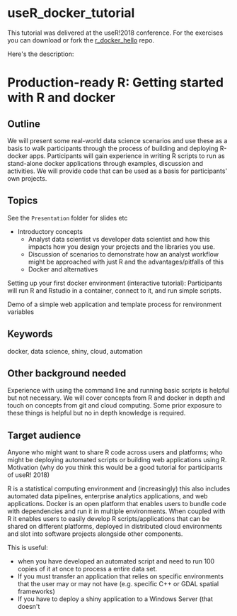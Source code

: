 # useR_docker_tutorial

This tutorial was delivered at the useR!2018 conference.  For the exercises you can download or fork the [r_docker_hello](https://github.com/SymbolixAU/r_docker_hello)  repo.

Here's the description:

# Production-ready R: Getting started with R and docker

## Outline

We will present some real-world data science scenarios and use these as a basis to walk participants through the process of building and deploying R-docker apps. Participants will gain experience in writing R scripts to run as stand-alone docker applications through examples, discussion and activities. We will provide code that can be used as a basis for participants' own projects.

## Topics 

See the `Presentation` folder for slides etc

* Introductory concepts 
   + Analyst data scientist vs developer data scientist and how this impacts how you design your projects and the libraries you use.
   + Discussion of scenarios to demonstrate how an analyst workflow might be approached with just R and the advantages/pitfalls of this
   + Docker and alternatives

Setting up your first docker environment (interactive tutorial): Participants will run R and Rstudio in a container, connect to it, and run simple scripts.

Demo of a simple web application and template process for renvironment variables

## Keywords 

docker, data science, shiny, cloud, automation

## Other background needed

Experience with using the command line and running basic scripts is helpful but not necessary.
We will cover concepts from R and docker in depth and touch on concepts from git and cloud computing. Some prior exposure to these things is helpful but no in depth knowledge is required.

## Target audience

Anyone who might want to share R code across users and platforms; who might be deploying automated scripts or building web applications using R.
Motivation (why do you think this would be a good tutorial for participants of useR! 2018)

R is a statistical computing environment and (increasingly) this also includes automated data pipelines, enterprise analytics applications, and web applications. Docker is an open platform that enables users to bundle code with dependencies and run it in multiple environments. When coupled with R it enables users to easily develop R scripts/applications that can be shared on different platforms, deployed in distributed cloud environments and slot into software projects alongside other components.

This is useful:

* when you have developed an automated script and need to run 100 copies of it at once to process a entire data set.
* If you must transfer an application that relies on specific environments that the user may or may not have (e.g. specific C++ or GDAL spatial frameworks)
* If you have to deploy a shiny application to a Windows Server (that doesn't
